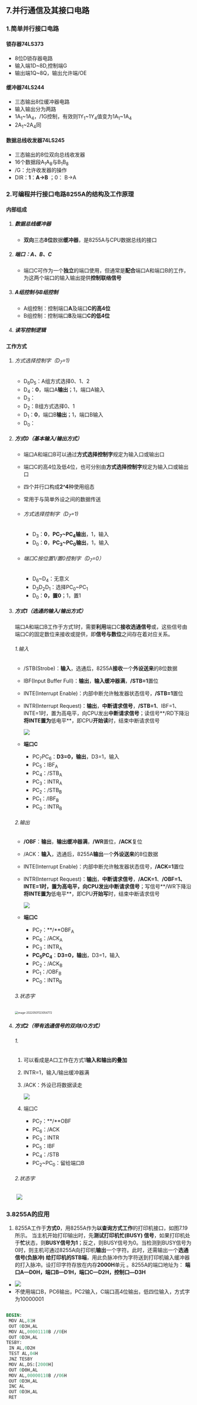 ## 7.并行通信及其接口电路

### 1.简单并行接口电路

#### 锁存器74LS373

- 8位D锁存器电路
- 输入端1D~8D,控制端G
- 输出端1Q~8Q，输出允许端/OE

#### 缓冲器74LS244

- 三态输出8位缓冲器电路
- 输入输出分为两路
- 1A<sub>1</sub>~1A<sub>4</sub>，/1G控制，有效则1Y<sub>1</sub>~1Y<sub>4</sub>值变为1A<sub>1</sub>~1A<sub>4</sub>
- 2A<sub>1</sub>~2A<sub>4</sub>同

#### 数据总线收发器74LS245

- 三态输出的8位双向总线收发器
- 16个数据段A<sub>1</sub>A<sub>8</sub>与B<sub>1</sub>B<sub>8</sub>
- /G：允许收发器的操作
- DIR：**1**：**A->B** ；0： B->A

### 2.可编程并行接口电路8255A的结构及工作原理

#### 内部组成

1. ##### 数据总线缓冲器

   - **双向**三态**8位**数据**缓冲器**，是8255A与CPU数据总线的接口

2. ##### 端口：**A**、**B**、**C**

   - 端口C可作为一个**独立**的端口使用，但通常是**配合**端口A和端口B的工作，为这两个端口的输入输出提供**控制联络信号**

3. ##### A组控制与B组控制

   - A组控制：控制端口**A**及端口**C的高4位**
   - B组控制：控制端口**B**及端口**C的低4位**

4. ##### 读写控制逻辑

#### 工作方式

1. ###### 方式选择控制字（D<sub>7</sub>=1)

   - D<sub>6</sub>D<sub>5</sub>：A组方式选择0、1、2
   - D<sub>4</sub>：**0**，端口A**输出**；1，端口A输入
   - D<sub>3</sub>：
   - D<sub>2</sub>：B组方式选择0、1
   - D<sub>1</sub>：**0**，端口B**输出**；1，端口B输入
   - D<sub>0</sub>：

2. ##### 方式0（基本输入/输出方式）

   - 端口A和端口B可以通过**方式选择控制字**规定为输入口或输出口

   - 端口C的高4位及低4位，也可分别由**方式选择控制字**规定为输入口或输出口

   - 四个并行口构成**2^4**种使用组态

   - 常用于与简单外设之间的数据传送

   - ###### 方式选择控制字（D<sub>7</sub>=1)

     - D<sub>3</sub>：**0**，**PC<sub>7</sub>~PC<sub>4</sub>输出**，1，输入
     - D<sub>0</sub>：**0**，**PC<sub>3</sub>~PC<sub>0</sub>输出**，1，输入

   - ###### 端口C按位置1/置0控制字（D<sub>7</sub>=0）

     - D<sub>6</sub>~D<sub>4</sub>：无意义
     - D<sub>3</sub>D<sub>2</sub>D<sub>1</sub>：选择PC<sub>0</sub>~PC<sub>1</sub>
     - D<sub>0</sub>：**0，置0**；1，置1

3. ##### 方式1（选通的输入/输出方式）

   端口A和端口B工作于方式1时，需要**利用**端口C**接收选通信号**或，这些信号由端口C的固定数位来接收或提供，即**信号与数位**之间存在着对应关系。

   

   ###### 1.输入

   - /STB(Strobe)：**输入**，选通后，8255A**接收**一个**外设送来**的8位数据

   - IBF(Input Buffer Full)：**输出**，**输入缓冲器满**，**/STB=1**置位

   - INTE(Interrupt Enable)：内部中断允许触发器状态信号，**/STB=1**置位

   - INTR(Interrupt Request)：**输出**，**中断请求信号**，**/STB=1**、IBF=1、INTE=1时，置为高电平，向CPU发出**中断请求信号**；读信号**/RD下降沿**将INTE置为**低电平**，即CPU**开始读**时，结束中断请求信号

     <img src="./7.并行通信及其接口电路1.jpg"/>

   - **端口C**

     - PC<sub>7</sub>PC<sub>6</sub>：**D3=0，输出**，D3=1，输入
     - PC<sub>5</sub>：IBF<sub>A</sub>
     - PC<sub>4</sub>：/STB<sub>A</sub>
     - PC<sub>3</sub>：INTR<sub>A</sub>
     - PC<sub>2</sub>：/STB<sub>B</sub>
     - PC<sub>1</sub>：/IBF<sub>B</sub>
     - PC<sub>0</sub>：INTR<sub>B</sub>

   ###### 2.输出

   - **/OBF**：**输出**，**输出缓冲器满**，**/WR**置位，**/ACK**复位

   - /ACK：**输入**，选通后，8255A**输出**一个**外设送来**的8位数据

   - INTE(Interrupt Enable)：内部中断允许触发器状态信号，**/ACK=1**置位

   - INTR(Interrupt Request)：**输出**，**中断请求信号**，**/ACK=1**、**/**OBF=1、INTE=1时，置为高电平，向CPU发出**中断请求信号**；写信号**/WR下降沿**将INTE置为**低电平**，即CPU**开始写**时，结束中断请求信号

     <img src="./7.并行通信及其接口电路2.jpg"/>

   - **端口C**

     - PC<sub>7</sub>：**/**OBF<sub>A</sub>
     - PC<sub>6</sub>：/ACK<sub>A</sub>
     - PC<sub>3</sub>：INTR<sub>A</sub>
     - **PC<sub>5</sub>PC<sub>4</sub>**：**D3=0，输出**，D3=1，输入
     - PC<sub>2</sub>：/ACK<sub>B</sub>
     - PC<sub>1</sub>：/OBF<sub>B</sub>
     - PC<sub>0</sub>：INTR<sub>B</sub>

   ###### 3.状态字 

   <img src="./image-20220501123054772.png" alt="image-20220501123054772" style="zoom: 50%;" />

4. ##### 方式2（带有选通信号的双向I/O方式）

   ###### 1.

   1. 可以看成是A口工作在方式1**输入和输出的叠加**

   2. INTR=1，输入/输出缓冲器满

   3. /ACK：外设已将数据读走

      <img src="./7.并行通信及其接口电路3.jpg"/>

   5. 端口C

      - PC<sub>7</sub>：**/**OBF
      - PC<sub>6</sub>：/ACK
      - PC<sub>3</sub>：INTR
      - PC<sub>5</sub>：IBF
      - PC<sub>4</sub>：/STB
      - PC<sub>2</sub>~PC<sub>0</sub>：留给端口B

   ###### 2.状态字 	

   ​	<img src="./image-20220501123122152.png"/>

### 3.8255A的应用

1.  8255A工作于**方式0**，用8255A作为**以查询方式工作**的打印机接口，如图7.19所示。 当主机开始打印输出时，先**测试打印机忙(BUSY) 信号**，如果打印机处于**忙**状态，则**BUSY信号为1**；反之，则BUSY信号为0。当检测到BUSY信号为0时，则主机可通过8255A向打印机**输出**一个字符。此时，还需输出一个**选通信号(负脉冲) 给打印机的STB端**，用此负脉冲作为字符送到打印机输入缓冲器的打入脉冲。设打印字符存放在内存**2000H**单元 。8255A的端口地址为： **端口A—D0H，端口B—D1H，端口C—D2H，控制口—D3H**

   - <img src="./image-20220503160148915.png"/>
   - 不使用端口B，PC6输出，PC2输入，C端口高4位输出，低四位输入，方式字为10000001

   ```ASN.1
   
   BEGIN:
   	MOV AL,81H  
   	OUT 0D3H,AL
   	MOV AL,00001110B //0EH
   	OUT 0D3H,AL
   TESBY:
   	IN AL,0D2H
   	TEST AL,04H
   	JNZ TESBY
   	MOV AL,DS:[2000H]
   	OUT 0D0H,AL
   	MOV AL,00000110B //06H
   	OUT 0D3H,AL
   	INC AL
   	OUT 0D3H,AL
   	RET
   ```



